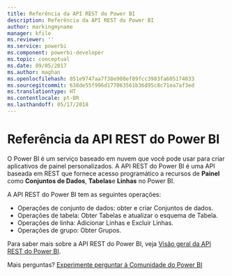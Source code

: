 ```yaml
---
title: Referência da API REST do Power BI
description: Referência da API REST do Power BI
author: markingmyname
manager: kfile
ms.reviewer: ''
ms.service: powerbi
ms.component: powerbi-developer
ms.topic: conceptual
ms.date: 09/05/2017
ms.author: maghan
ms.openlocfilehash: 851e9747aa7f38e908ef89fcc3983fa605174033
ms.sourcegitcommit: 638de55f996d177063561b36d95c8c71ea7af3ed
ms.translationtype: HT
ms.contentlocale: pt-BR
ms.lasthandoff: 05/17/2018
---
```

# <a name="power-bi-rest-api-reference"></a>Referência da API REST do Power BI
O Power BI é um serviço baseado em nuvem que você pode usar para criar aplicativos de painel personalizados. A API REST do Power BI é uma API baseada em REST que fornece acesso programático a recursos de **Painel** como **Conjuntos de Dados**, **Tabelas**e **Linhas** no Power BI.

A API REST do Power BI tem as seguintes operações:

* Operações de conjunto de dados: obter e criar Conjuntos de dados.
* Operações de tabela: Obter Tabelas e atualizar o esquema de Tabela.
* Operações de linha: Adicionar Linhas e Excluir Linhas.
* Operações de grupo: Obter Grupos.

Para saber mais sobre a API REST do Power BI, veja [Visão geral da API REST do Power BI](https://msdn.microsoft.com/library/dn877544.aspx).

Mais perguntas? [Experimente perguntar à Comunidade do Power BI](http://community.powerbi.com/)

